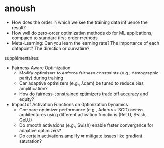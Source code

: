 # anoush

- How does the order in which we see the training data influence the result?
- How well do zero-order optimization methods do for ML applications, compared to standard first-order
methods 
- Meta-Learning: Can you learn the learning rate? The importance of each datapoint? The direction or
curvature?

supplémentaires:
- Fairness-Aware Optimization
    - Modify optimizers to enforce fairness constraints (e.g., demographic parity) during training
    - Can adaptive optimizers (e.g., Adam) be tuned to reduce bias amplification?
    - How do fairness-constrained optimizers trade off accuracy and equity?
- Impact of Activation Functions on Optimization Dynamics
    - Compare optimizer performance (e.g., Adam vs. SGD) across architectures using different activation functions (ReLU, Swish, GeLU)
    - Do smooth activations (e.g., Swish) enable faster convergence for adaptive optimizers?
    - Do certain activations amplify or mitigate issues like gradient saturation?

